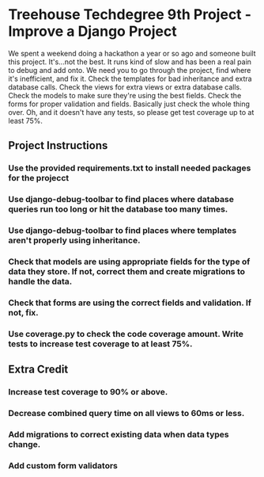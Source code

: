 # Treehouse Techdegree 9th Project - Improve a Django Project

We spent a weekend doing a hackathon a year or so ago and someone built this project. It's...not the best. It runs kind of slow and has been a real pain to debug and add onto. We need you to go through the project, find where it's inefficient, and fix it. Check the templates for bad inheritance and extra database calls. Check the views for extra views or extra database calls. Check the models to make sure they're using the best fields. Check the forms for proper validation and fields. Basically just check the whole thing over. Oh, and it doesn't have any tests, so please get test coverage up to at least 75%.

## Project Instructions

### Use the provided requirements.txt to install needed packages for the projecct

### Use django-debug-toolbar to find places where database queries run too long or hit the database too many times.

### Use django-debug-toolbar to find places where templates aren't properly using inheritance.

### Check that models are using appropriate fields for the type of data they store. If not, correct them and create migrations to handle the data.

### Check that forms are using the correct fields and validation. If not, fix.

### Use coverage.py to check the code coverage amount. Write tests to increase test coverage to at least 75%.

## Extra Credit

### Increase test coverage to 90% or above.

### Decrease combined query time on all views to 60ms or less.

### Add migrations to correct existing data when data types change.

### Add custom form validators
